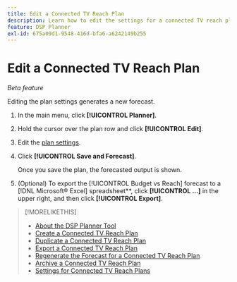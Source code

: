 ```yaml
---
title: Edit a Connected TV Reach Plan
description: Learn how to edit the settings for a connected TV reach plan.
feature: DSP Planner
exl-id: 675a09d1-9548-416d-bfa6-a6242149b255
---
```

# Edit a Connected TV Reach Plan

*Beta feature*

Editing the plan settings generates a new forecast.

1. In the main menu, click **[!UICONTROL Planner]**.

1. Hold the cursor over the plan row and click **[!UICONTROL Edit]**.

1. Edit the [plan settings](planner-settings.md).

1. Click **[!UICONTROL Save and Forecast]**.

    Once you save the plan, the forecasted output is shown.

1. (Optional) To export the [!UICONTROL Budget vs Reach] forecast to a [!DNL Microsoft® Excel] spreadsheet**, click **[!UICONTROL ...]** in the upper right, and then click **[!UICONTROL Export]**. 

>[!MORELIKETHIS]
>
>* [About the DSP Planner Tool](planner-about.md)
>* [Create a Connected TV Reach Plan](planner-create.md)
>* [Duplicate a Connected TV Reach Plan](planner-duplicate.md)
>* [Export a Connected TV Reach Plan](planner-export.md)
>* [Regenerate the Forecast for a Connected TV Reach Plan](planner-forecast.md)
>* [Archive a Connected TV Reach Plan](planner-archive.md)
>* [Settings for Connected TV Reach Plans](planner-settings.md)
